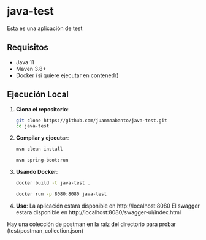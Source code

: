 # java-test
Esta es una aplicación de test

## Requisitos

- Java 11
- Maven 3.8+
- Docker (si quiere ejecutar en contenedr)

## Ejecución Local

1. **Clona el repositorio**:

   ```bash
   git clone https://github.com/juanmaabanto/java-test.git
   cd java-test
   ```

2. **Compilar y ejecutar**:

   ```bash
   mvn clean install
   ```

   ```bash
   mvn spring-boot:run
   ```

3. **Usando Docker**:
   ```bash
   docker build -t java-test .
   ```

   ```bash
   docker run -p 8080:8080 java-test
   ```
   
4. **Uso**:
La aplicación estara disponible en http://localhost:8080
El swagger estara disponible en http://localhost:8080/swagger-ui/index.html

Hay una colección de postman en la raíz del directorio para probar (test/postman_collection.json)